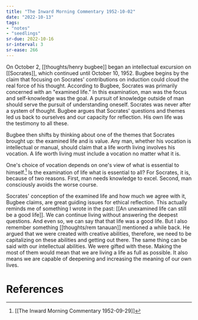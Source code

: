 ```yaml
---
title: "The Inward Morning Commentary 1952-10-02"
date: "2022-10-13"
tags:
- "notes"
- "seedlings"
sr-due: 2022-10-16
sr-interval: 3
sr-ease: 266
---
```


On October 2, [[thoughts/henry bugbee]] began an intellectual excursion on [[Socrates]], which continued until October 10, 1952. Bugbee begins by the claim that focusing on Socrates' contributions on induction could cloud the real force of his thought. According to Bugbee, Socrates was primarily concerned with an "examined life." In this examination, man was the focus and self-knowledge was the goal. A pursuit of knowledge outside of man should serve the pursuit of understanding oneself. Socrates was never after a system of thought. Bugbee argues that Socrates' questions and themes led us back to ourselves and our capacity for reflection. His own life was the testimony to all these.

Bugbee then shifts by thinking about one of the themes that Socrates brought up: the examined life and is value. Any man, whether his vocation is intellectual or manual, should claim that a life worth living involves his vocation. A life worth living must include a vocation no matter what it is.

One's choice of vocation depends on one's view of what is essential to himself.[^1] Is the examination of life what is essential to all? For Socrates, it is, because of two reasons. First, man needs knowledge to excel. Second, man consciously avoids the worse course.

Socrates' conception of the examined life and how much we agree with it, Bugbee claims, are great guiding issues for ethical reflection. This actually reminds me of something I wrote in the past: [[An unexamined life can still be a good life]]. We can continue living without answering the deepest questions. And even so, we can say that that life was a good life. But I also remember something [[thoughts/rem tanauan]] mentioned a while back. He argued that we were created with creative abilities, therefore, we need to be capitalizing on these abilities and getting out there. The same thing can be said with our intellectual abilities. We were gifted with these. Making the most of them would mean that we are living a life as full as possible. It also means we are capable of deepening and increasing the meaning of our own lives.

# References

[^1]: [[The Inward Morning Commentary 1952-09-29]]